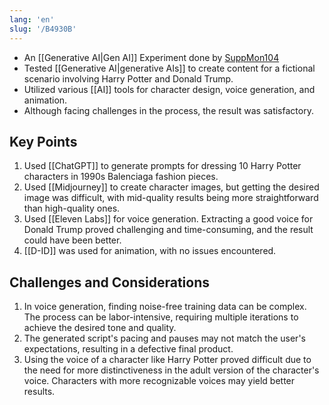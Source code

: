 ```yaml
---
lang: 'en'
slug: '/B4930B'
---
```


- An [[Generative AI|Gen AI]] Experiment done by [SuppMon104](https://github.com/suppmon104)
- Tested [[Generative AI|generative AIs]] to create content for a fictional scenario involving Harry Potter and Donald Trump.
- Utilized various [[AI]] tools for character design, voice generation, and animation.
- Although facing challenges in the process, the result was satisfactory.

## Key Points

1. Used [[ChatGPT]] to generate prompts for dressing 10 Harry Potter characters in 1990s Balenciaga fashion pieces.
2. Used [[Midjourney]] to create character images, but getting the desired image was difficult, with mid-quality results being more straightforward than high-quality ones.
3. Used [[Eleven Labs]] for voice generation. Extracting a good voice for Donald Trump proved challenging and time-consuming, and the result could have been better.
4. [[D-ID]] was used for animation, with no issues encountered.

## Challenges and Considerations

1. In voice generation, finding noise-free training data can be complex. The process can be labor-intensive, requiring multiple iterations to achieve the desired tone and quality.
2. The generated script's pacing and pauses may not match the user's expectations, resulting in a defective final product.
3. Using the voice of a character like Harry Potter proved difficult due to the need for more distinctiveness in the adult version of the character's voice. Characters with more recognizable voices may yield better results.
